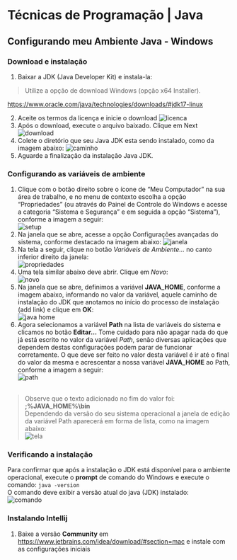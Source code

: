 # Técnicas de Programação | Java

## Configurando meu Ambiente Java - Windows

### Download e instalação
1. Baixar a JDK (Java Developer Kit) e instala-la: 
> Utilize a opção de download Windows (opção x64 Installer). <br>

https://www.oracle.com/java/technologies/downloads/#jdk17-linux

2. Aceite os termos da licença e inicie o download
![licenca](https://1.bp.blogspot.com/-inWnB0zs6qc/YJ28pgaZg5I/AAAAAAAAGDQ/HqdSC03eDJUUULmaEySpo6GXwGhVg_bGwCLcBGAsYHQ/s1227/java3.PNG)
3. Após o download, execute o arquivo baixado. Clique em Next
![download](https://1.bp.blogspot.com/-HPzgnv_R8Zo/YKAyZATFIYI/AAAAAAAAGFo/LUaRiXuyFZ8sXveFyxwTERANJARcxPH1gCLcBGAsYHQ/s579/java4.PNG)
4. Colete o diretório que seu Java JDK esta sendo instalado, como da imagem abaixo:
![caminho](https://1.bp.blogspot.com/-ItjBhS_2a9M/YKAyooaMm4I/AAAAAAAAGFw/Z6Z5yQcCkY4Q-Eh8lieH4B16TCuWefXbACLcBGAsYHQ/s529/java6.PNG)
5. Aguarde a finalização da instalação Java JDK. 

### Configurando as variáveis de ambiente
1. Clique com o botão direito sobre o ícone de “Meu Computador” na sua área de trabalho, e no menu de contexto escolha a opção “Propriedades” (ou através do Painel de Controle do Windows e acesse a categoria “Sistema e Segurança” e em seguida a opção “Sistema”), conforme a imagem a seguir: <br>
![setup](https://lh3.googleusercontent.com/-IWLbGBVHXKk/YJ5jqkDFqwI/AAAAAAAAGD8/xwI6dC_aHTcKOMyd-ZTPuC05pjgka_flACLcBGAsYHQ/image.png)
2. Na janela que se abre, acesse a opção Configurações avançadas do sistema, conforme destacado na imagem abaixo:
![janela](https://lh3.googleusercontent.com/-t3juWIzbVk8/YJ5j2piVWTI/AAAAAAAAGEA/RKt0DgQp90coarKMbmSOxhazlNiImEgDQCLcBGAsYHQ/image.png)
3. Na tela a seguir, clique no botão _Variáveis de Ambiente…_ no canto inferior direito da janela: <br>
![propriedades](https://lh3.googleusercontent.com/-8Et1QBoZhp8/YJ5j_iFo3QI/AAAAAAAAGEI/AHUAXBzEwCQhlJUy8z5TlLbKpaRspR98gCLcBGAsYHQ/image.png)
4. Uma tela similar abaixo deve abrir. Clique  em *Novo*: </br>
![novo](https://user-images.githubusercontent.com/8368362/162593328-ca6f9f2c-a532-44dc-bf08-8f68eb4ab7c2.png)
5. Na janela que se abre, definimos a variável **JAVA_HOME**, conforme a imagem abaixo, informando no valor da variável, aquele caminho de instalação do JDK que anotamos no início do processo de instalação (add link) e clique em **OK**: <br>
![java home](https://lh3.googleusercontent.com/-cqmP1Z-1D6w/YJ5kXRPwQ6I/AAAAAAAAGEY/VbXxQS92p2wGDbaO9LXM3Pb5X40L2zV-QCLcBGAsYHQ/image.png)
6. Agora selecionamos a variável **Path** na lista de variáveis do sistema e clicamos no botão **Editar…** Tome cuidado para não apagar nada do que já está escrito no valor da variável _Path_, senão diversas aplicações que dependem destas configurações podem parar de funcionar corretamente. O que deve ser feito no valor desta variável é ir até o final do valor da mesma e acrescentar a nossa variável **JAVA_HOME** ao Path, conforme a imagem a seguir: </br>
![path](https://lh3.googleusercontent.com/-VqVpGdsLTI0/YJ5ke-n30ZI/AAAAAAAAGEg/_J2Mo3kg6_Mf8nPUxMiv4XFli0KP0JnQACLcBGAsYHQ/image.png) <br> <br>

> Observe que o texto adicionado no fim do valor foi: </br>
> **;%JAVA_HOME%\bin** </br>
Dependendo da versão do seu sistema operacional a janela de edição da variável Path aparecerá em forma de lista, como na imagem abaixo: </br>
![tela](https://1.bp.blogspot.com/-x9L2PXoL9mM/YKA11_J-J8I/AAAAAAAAGGA/p3mV-MlmpiIpdIufxOyPJ1e3Fmxnco-RQCLcBGAsYHQ/s539/java10.PNG)

### Verificando a instalação
Para confirmar que após a instalação o JDK está disponível para o ambiente operacional, execute o **prompt** de comando do Windows e execute o comando:
`java -version` </br>
O comando deve exibir a versão atual do java (JDK) instalado: </br>
![comando](https://lh3.googleusercontent.com/-8vkTh5r3Jf4/YJ5lL_UQtqI/AAAAAAAAGEw/wt3Gn-Z7FtcJX9CuM0ivU89knZjwsHQ-wCLcBGAsYHQ/image.png)

### Instalando Intellij
1. Baixe a versão **Community** em https://www.jetbrains.com/idea/download/#section=mac e instale com as configurações iniciais
